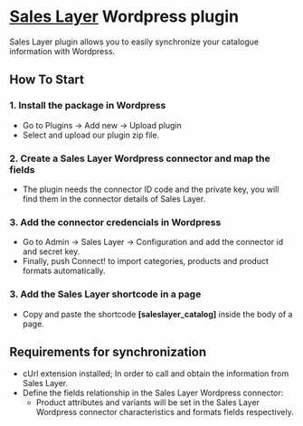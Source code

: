 <h1><a href="https://saleslayer.com/" title="Title">Sales Layer</a> Wordpress plugin</h1>
Sales Layer plugin allows you to easily synchronize your catalogue information with Wordpress.

<h2>How To Start</h2>

<p>
    <h3>1. Install the package in Wordpress</h3>
    <ul>
        <li>Go to Plugins -> Add new -> Upload plugin</li>
        <li>Select and upload our plugin zip file.</li>
    </ul>
</p>

<p>
    <h3>2. Create a Sales Layer Wordpress connector and map the fields</h3>
    <ul>
        <li>The plugin needs the connector ID code and the private key, you will find them in the connector details of Sales Layer.</li>
    </ul>
</p>
    
<p>
    <h3>3. Add the connector credencials in Wordpress</h3>
    <ul>
        <li>Go to Admin -> Sales Layer -> Configuration and add the connector id and secret key.</li>
        <li>Finally, push Connect! to import categories, products and product formats automatically.</li>
    </ul>
</p>

<p>
    <h3>3. Add the Sales Layer shortcode in a page</h3>
    <ul>
        <li>Copy and paste the shortcode <strong>[saleslayer_catalog]</strong> inside the body of a page.</li>
    </ul>
</p>


<p>
    <h2>Requirements for synchronization</h2>
    <ul>
        <li>cUrl extension installed; In order to call and obtain the information from Sales Layer.</li>
        <li>Define the fields relationship in the Sales Layer Wordpress connector:
            <ul>
                <li>Product attributes and variants will be set in the Sales Layer Wordpress connector characteristics and formats fields respectively.</li>
            </ul>
        </li>
    </ul>
</p>

